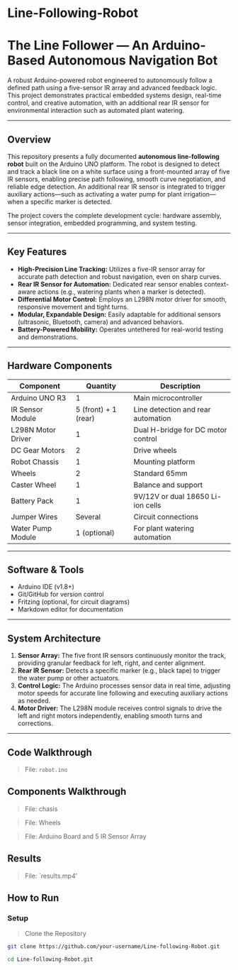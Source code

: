 # Line-Following-Robot

# The Line Follower — An Arduino-Based Autonomous Navigation Bot

A robust Arduino-powered robot engineered to autonomously follow a defined path using a five-sensor IR array and advanced feedback logic. This project demonstrates practical embedded systems design, real-time control, and creative automation, with an additional rear IR sensor for environmental interaction such as automated plant watering.

---

## Overview

This repository presents a fully documented **autonomous line-following robot** built on the Arduino UNO platform. The robot is designed to detect and track a black line on a white surface using a front-mounted array of five IR sensors, enabling precise path following, smooth curve negotiation, and reliable edge detection. An additional rear IR sensor is integrated to trigger auxiliary actions—such as activating a water pump for plant irrigation—when a specific marker is detected.

The project covers the complete development cycle: hardware assembly, sensor integration, embedded programming, and system testing.

---

## Key Features

- **High-Precision Line Tracking:** Utilizes a five-IR sensor array for accurate path detection and robust navigation, even on sharp curves.
- **Rear IR Sensor for Automation:** Dedicated rear sensor enables context-aware actions (e.g., watering plants when a marker is detected).
- **Differential Motor Control:** Employs an L298N motor driver for smooth, responsive movement and tight turns.
- **Modular, Expandable Design:** Easily adaptable for additional sensors (ultrasonic, Bluetooth, camera) and advanced behaviors.
- **Battery-Powered Mobility:** Operates untethered for real-world testing and demonstrations.

---

## Hardware Components

| Component             | Quantity | Description                                  |
|-----------------------|----------|----------------------------------------------|
| Arduino UNO R3        | 1        | Main microcontroller                         |
| IR Sensor Module      | 5 (front) + 1 (rear) | Line detection and rear automation      |
| L298N Motor Driver    | 1        | Dual H-bridge for DC motor control           |
| DC Gear Motors        | 2        | Drive wheels                                 |
| Robot Chassis         | 1        | Mounting platform                            |
| Wheels                | 2        | Standard 65mm                                |
| Caster Wheel          | 1        | Balance and support                          |
| Battery Pack          | 1        | 9V/12V or dual 18650 Li-ion cells            |
| Jumper Wires          | Several  | Circuit connections                          |
| Water Pump Module     | 1 (optional) | For plant watering automation           |

---

## Software & Tools

- Arduino IDE (v1.8+)
- Git/GitHub for version control
- Fritzing (optional, for circuit diagrams)
- Markdown editor for documentation

---

## System Architecture

1. **Sensor Array:** The five front IR sensors continuously monitor the track, providing granular feedback for left, right, and center alignment.
2. **Rear IR Sensor:** Detects a specific marker (e.g., black tape) to trigger the water pump or other actuators.
3. **Control Logic:** The Arduino processes sensor data in real time, adjusting motor speeds for accurate line following and executing auxiliary actions as needed.
4. **Motor Driver:** The L298N module receives control signals to drive the left and right motors independently, enabling smooth turns and corrections.

---

## Code Walkthrough

> File: `robot.ino`
## Components Walkthrough

> File: chasis

> File: Wheels

> File: Arduino Board and 5 IR Sensor Array

## Results

> File: `results.mp4'

## How to Run
### Setup
> Clone the Repository
   ```bash
git clone https://github.com/your-username/Line-following-Robot.git

cd Line-following-Robot.git
